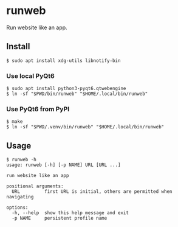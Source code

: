 # runweb

Run website like an app.

## Install

```
$ sudo apt install xdg-utils libnotify-bin
```

### Use local PyQt6

```
$ sudo apt install python3-pyqt6.qtwebengine
$ ln -sf "$PWD/bin/runweb" "$HOME/.local/bin/runweb"
```

### Use PyQt6 from PyPI

```
$ make
$ ln -sf "$PWD/.venv/bin/runweb" "$HOME/.local/bin/runweb"
```

## Usage

```
$ runweb -h
usage: runweb [-h] [-p NAME] URL [URL ...]

run website like an app

positional arguments:
  URL         first URL is initial, others are permitted when navigating

options:
  -h, --help  show this help message and exit
  -p NAME     persistent profile name
```
